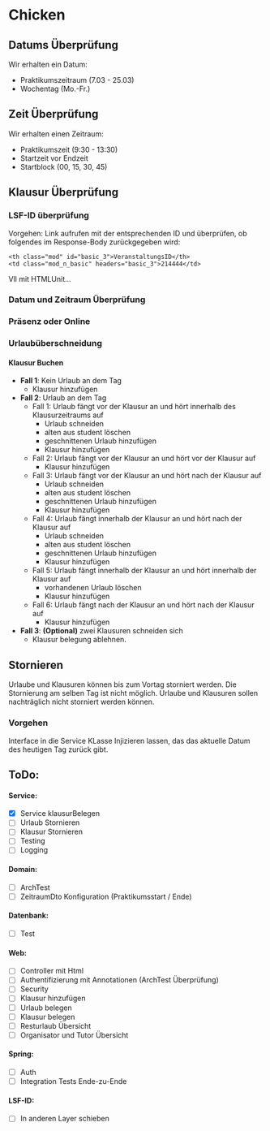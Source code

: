 # Chicken

## Datums Überprüfung

Wir erhalten ein Datum: 
- Praktikumszeitraum (7.03 - 25.03) 
- Wochentag (Mo.-Fr.)

## Zeit Überprüfung

Wir erhalten einen Zeitraum:
- Praktikumszeit (9:30 - 13:30)
- Startzeit vor Endzeit
- Startblock (00, 15, 30, 45)

## Klausur Überprüfung

### LSF-ID überprüfung
Vorgehen: Link aufrufen mit der entsprechenden ID und überprüfen, ob folgendes im Response-Body zurückgegeben wird:
````
<th class="mod" id="basic_3">VeranstaltungsID</th>
<td class="mod_n_basic" headers="basic_3">214444</td>
````
Vll mit HTMLUnit...

### Datum und Zeitraum Überprüfung

### Präsenz oder Online

### Urlaubüberschneidung

#### Klausur Buchen
- **Fall 1**: Kein Urlaub an dem Tag
  - Klausur hinzufügen
- **Fall 2**: Urlaub an dem Tag
  - Fall 1: Urlaub fängt vor der Klausur an und hört innerhalb des Klausurzeitraums auf
    - Urlaub schneiden 
    - alten aus student löschen
    - geschnittenen Urlaub hinzufügen
    - Klausur hinzufügen
  - Fall 2: Urlaub fängt vor der Klausur an und hört vor der Klausur auf
    - Klausur hinzufügen
  - Fall 3: Urlaub fängt vor der Klausur an und hört nach der Klausur auf
    - Urlaub schneiden
    - alten aus student löschen
    - geschnittenen Urlaub hinzufügen
    - Klausur hinzufügen
  - Fall 4: Urlaub fängt innerhalb der Klausur an und hört nach der Klausur auf
    - Urlaub schneiden
    - alten aus student löschen
    - geschnittenen Urlaub hinzufügen
    - Klausur hinzufügen
  - Fall 5: Urlaub fängt innerhalb der Klausur an und hört innerhalb der Klausur auf
    - vorhandenen Urlaub löschen
    - Klausur hinzufügen
  - Fall 6: Urlaub fängt nach der Klausur an und hört nach der Klausur auf
    - Klausur hinzufügen 
- **Fall 3**: **(Optional)** zwei Klausuren schneiden sich
  - Klausur belegung ablehnen.

## Stornieren
Urlaube und Klausuren können bis zum Vortag storniert werden. Die Stornierung am selben Tag ist nicht möglich.
Urlaube und Klausuren sollen nachträglich nicht storniert werden können.

### Vorgehen
Interface in die Service KLasse Injizieren lassen, das das aktuelle Datum des heutigen Tag zurück gibt.  

## ToDo:
#### Service:
- [x] Service klausurBelegen
- [ ] Urlaub Stornieren
- [ ] Klausur Stornieren
- [ ] Testing
- [ ] Logging
#### Domain:
- [ ] ArchTest
- [ ] ZeitraumDto Konfiguration (Praktikumsstart / Ende)
#### Datenbank:
- [ ] Test
#### Web:
- [ ] Controller mit Html
- [ ] Authentifizierung mit Annotationen (ArchTest Überprüfung)
- [ ] Security
- [ ] Klausur hinzufügen
- [ ] Urlaub belegen
- [ ] Klausur belegen
- [ ] Resturlaub Übersicht
- [ ] Organisator und Tutor Übersicht
#### Spring:
- [ ] Auth
- [ ] Integration Tests Ende-zu-Ende
#### LSF-ID:
- [ ] In anderen Layer schieben
